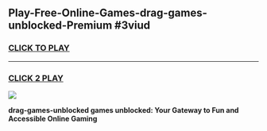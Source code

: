 
## Play-Free-Online-Games-drag-games-unblocked-Premium #3viud
<h3>
<a href="https://premium.freeplayer.one?title=drag-games-unblocked&ref=8M">CLICK TO PLAY</a></h3>
<hr>

<h3>
<a href="https://premium.freeplayer.one?title=drag-games-unblocked&ref=8M">CLICK 2 PLAY</a>
  
</h3>

<a href="https://premium.freeplayer.one?title=drag-games-unblocked&ref=8M"><img src="https://clearcache.store/games.png"></a>


**drag-games-unblocked games unblocked: Your Gateway to Fun and Accessible Online Gaming**
